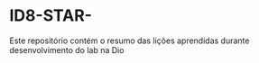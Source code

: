 # ID8-STAR-
Este repositório contém o resumo das lições aprendidas durante desenvolvimento do lab na Dio 
